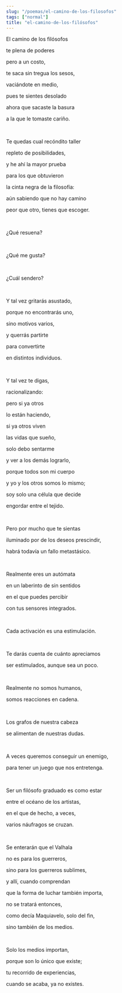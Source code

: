 ```yaml
---
slug: "/poemas/el-camino-de-los-filosofos"
tags: ["normal"]
title: "el-camino-de-los-filósofos"
---
```

El camino de los filósofos

te plena de poderes

pero a un costo,

te saca sin tregua los sesos,

vaciándote en medio,

pues te sientes desolado

ahora que sacaste la basura

a la que le tomaste cariño.

&nbsp;

Te quedas cual recóndito taller

repleto de posibilidades,

y he ahí la mayor prueba

para los que obtuvieron

la cinta negra de la filosofía:

aún sabiendo que no hay camino

peor que otro, tienes que escoger.

&nbsp;

¿Qué resuena?

&nbsp;

¿Qué me gusta?

&nbsp;

¿Cuál sendero?

&nbsp;

Y tal vez gritarás asustado,

porque no encontrarás uno,

sino motivos varios,

y querrás partirte

para convertirte 

en distintos individuos.

&nbsp;

Y tal vez te digas, 

racionalizando:

pero si ya otros 

lo están haciendo,

si ya otros viven 

las vidas que sueño,

solo debo sentarme

y ver a los demás lograrlo,

porque todos son mi cuerpo

y yo y los otros somos lo mismo;

soy solo una célula que decide

engordar entre el tejido.

&nbsp;

Pero por mucho que te sientas

iluminado por de los deseos prescindir,

habrá todavía un fallo metastásico.

&nbsp;

Realmente eres un autómata

en un laberinto de sin sentidos

en el que puedes percibir

con tus sensores integrados.

&nbsp;

Cada activación es una estimulación.

&nbsp;

Te darás cuenta de cuánto apreciamos

ser estimulados, aunque sea un poco.

&nbsp;

Realmente no somos humanos,

somos reacciones en cadena.

&nbsp;

Los grafos de nuestra cabeza

se alimentan de nuestras dudas.

&nbsp;

A veces queremos conseguir un enemigo,

para tener un juego que nos entretenga.

&nbsp;

Ser un filósofo graduado es como estar

entre el océano de los artistas,

en el que de hecho, a veces,

varios náufragos se cruzan.

&nbsp;

Se enterarán que el Valhala

no es para los guerreros,

sino para los guerreros sublimes,

y allí, cuando comprendan

que la forma de luchar también importa,

no se tratará entonces,

como decía Maquiavelo, solo del fin,

sino también de los medios.

&nbsp;

Solo los medios importan,

porque son lo único que existe;

tu recorrido de experiencias,

cuando se acaba, ya no existes.